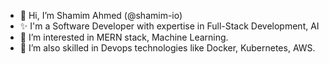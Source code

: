 - 👋 Hi, I’m Shamim Ahmed (@shamim-io)
- ✨ I'm a Software Developer with expertise in Full-Stack Development, AI
- 👀 I’m interested in MERN stack, Machine Learning.
- 🌱 I’m also skilled in Devops technologies like Docker, Kubernetes, AWS.

<!---
shamim-io/shamim-io is a ✨ special ✨ repository because its `README.md` (this file) appears on your GitHub profile.
You can click the Preview link to take a look at your changes.
--->
